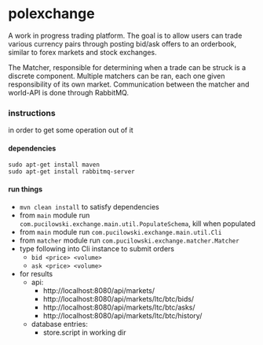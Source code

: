 polexchange
===========

A work in progress trading platform. The goal is to allow users can trade various currency pairs through
posting bid/ask offers to an orderbook, similar to forex markets and stock exchanges.

The Matcher, responsible for determining when a trade can be struck is a discrete component. Multiple matchers can be ran, each one given responsibility of its own market. Communication between the matcher and world-API is done through RabbitMQ.

### instructions

in order to get some operation out of it

#### dependencies

```
sudo apt-get install maven
sudo apt-get install rabbitmq-server
```

#### run things

* `mvn clean install` to satisfy dependencies
* from `main` module run `com.pucilowski.exchange.main.util.PopulateSchema`, kill when populated
* from `main` module run `com.pucilowski.exchange.main.util.Cli`
* from `matcher` module run `com.pucilowski.exchange.matcher.Matcher`
* type following into Cli instance to submit orders
	* `bid <price> <volume>`
	* `ask <price> <volume>`
* for results
    * api:
        * http://localhost:8080/api/markets/
        * http://localhost:8080/api/markets/ltc/btc/bids/
        * http://localhost:8080/api/markets/ltc/btc/asks/
        * http://localhost:8080/api/markets/ltc/btc/history/
    * database entries:
        * store.script in working dir
